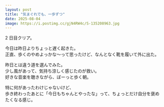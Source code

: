 ```yaml
---
layout: post
title: "気まぐれでも、一歩ずつ"
date: 2025-08-04
image: https://i.postimg.cc/gjN4RW4c/S-135208963.jpg
---
```


2 日目クリア。

今日は昨日よりちょっと遅く起きた。  
正直、歩くのやめよっかな〜って思ったけど、なんとなく靴を履いて外に出た。

昨日とは違う道を選んでみた。  
少し風があって、気持ち涼しく感じたのが救い。  
好きな音楽を聴きながら、ぼーっと歩く朝。

特に何があったわけじゃないけど、  
歩き終わったあとに「今日もちゃんとやったな」って、ちょっとだけ自分を褒めたくなる感じ。
